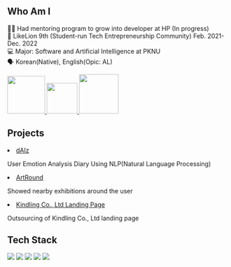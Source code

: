 ## Who Am I
👩‍🏫  Had mentoring program to grow into developer at HP (In progress) <br>
🦁  LikeLion 9th (Student-run Tech Entrepreneurship Community) Feb. 2021-Dec. 2022 <br>
💻 Major: Software and Artificial Intelligence at PKNU <br>
🗣 Korean(Native), English(Opic: AL)

<p>
    <a href="https://breathtaking-life.tistory.com/" target="_blank">
        <img src="https://img.shields.io/badge/Blogger-FF5722?style=for-the-badge&logo=blogger&logoColor=white" width="86px"/>
    </a>
    <a href="mailto:mnijisu@gmail.com" target="_blank">
        <img src="https://img.shields.io/badge/Gmail-D14836?style=for-the-badge&logo=gmail&logoColor=white" width="70px"/>
    </a>
    <a href="https://www.linkedin.com/in/jisu-hong-7a9683226/" target="_blank">
        <img src="https://img.shields.io/badge/LinkedIn-0077B5?style=for-the-badge&logo=linkedin&logoColor=white" width=90px"/>
    </a>
</p>
                                                                                                                             
## Projects
<li>
    <a href="https://github.com/ATEAM-dAIz/daiz-front" target="_blank">
        dAIz
    </a>
    <p>User Emotion Analysis Diary Using NLP(Natural Language Processing) </p>
</li>         
<li>
    <a href="https://github.com/ArtRound/ArtRound-front" target="_blank">
        ArtRound
    </a>
    <p>Showed nearby exhibitions around the user </p>
</li>         
<li>
    <a href="http://www.ikindling.com/" target="_blank">
        Kindling Co., Ltd Landing Page
    </a>
    <p>Outsourcing of Kindling Co., Ltd landing page </p>
</li>         
                                                                                                                    
## Tech Stack
<p>
    <img src="https://img.shields.io/badge/HTML-E34F26?style=flat-square&logo=HTML5&logoColor=white"/></a>
    <img src="https://img.shields.io/badge/CSS-1572B6?style=flat-square&logo=CSS3&logoColor=white"/></a>
    <img src="https://img.shields.io/badge/JavaScript-F7DF1E?style=flat-square&logo=JavaScript&logoColor=white"/></a>
    <img src="https://img.shields.io/badge/React-61DAFB?style=flat-square&logo=React&logoColor=white"/></a>
    <img src="https://img.shields.io/badge/Django-092E20?style=flat-square&logo=Django&logoColor=white"/></a>
</p>


